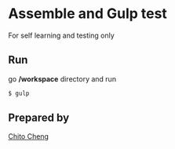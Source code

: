 # Assemble and Gulp test
For self learning and testing only

## Run
go **/workspace** directory and run

```sh
$ gulp
```

## Prepared by
[Chito Cheng](mailto:chitocheng@gmail.com)
